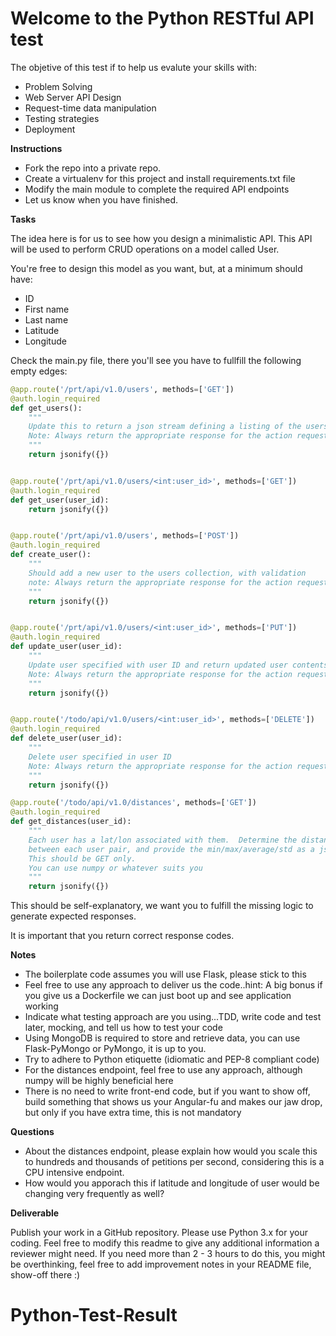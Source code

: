 Welcome to the Python RESTful API test
======================================


The objetive of this test if to help us evalute your skills with:

* Problem Solving
* Web Server API Design
* Request-time data manipulation
* Testing strategies
* Deployment

**Instructions**

* Fork the repo into a private repo.
* Create a virtualenv for this project and install requirements.txt file
* Modify the main module to complete the required API endpoints
* Let us know when you have finished.

**Tasks**

The idea here is for us to see how you design a minimalistic API. This API will be 
used to perform CRUD operations on a model called User.

You're free to design this model as you want, but, at a minimum should have:

* ID
* First name
* Last name
* Latitude
* Longitude

Check the main.py file, there you'll see you have to fullfill the following empty edges:

```python
@app.route('/prt/api/v1.0/users', methods=['GET'])
@auth.login_required
def get_users():
    """
    Update this to return a json stream defining a listing of the users
    Note: Always return the appropriate response for the action requested.
    """
    return jsonify({})


@app.route('/prt/api/v1.0/users/<int:user_id>', methods=['GET'])
@auth.login_required
def get_user(user_id):
    return jsonify({})


@app.route('/prt/api/v1.0/users', methods=['POST'])
@auth.login_required
def create_user():
    """
    Should add a new user to the users collection, with validation
    note: Always return the appropriate response for the action requested.
    """
    return jsonify({})


@app.route('/prt/api/v1.0/users/<int:user_id>', methods=['PUT'])
@auth.login_required
def update_user(user_id):
    """
    Update user specified with user ID and return updated user contents
    Note: Always return the appropriate response for the action requested.
    """
    return jsonify({})


@app.route('/todo/api/v1.0/users/<int:user_id>', methods=['DELETE'])
@auth.login_required
def delete_user(user_id):
    """
    Delete user specified in user ID
    Note: Always return the appropriate response for the action requested.
    """
    return jsonify({})

@app.route('/todo/api/v1.0/distances', methods=['GET'])
@auth.login_required
def get_distances(user_id):
    """
    Each user has a lat/lon associated with them.  Determine the distance
    between each user pair, and provide the min/max/average/std as a json response.
    This should be GET only.
    You can use numpy or whatever suits you
    """
    return jsonify({})
```

This should be self-explanatory, we want you to fulfill the missing logic to generate expected 
responses.

It is important that you return correct response codes.


**Notes**

* The boilerplate code assumes you will use Flask, please stick to this
* Feel free to use any approach to deliver us the code..hint: A big bonus if you give us a Dockerfile we can just boot up and see application working
* Indicate what testing approach are you using...TDD, write code and test later, mocking, and tell us how to test your code
* Using MongoDB is required to store and retrieve data, you can use Flask-PyMongo or PyMongo, it is up to you.
* Try to adhere to Python etiquette (idiomatic and PEP-8 compliant code)
* For the distances endpoint, feel free to use any approach, although numpy will be highly beneficial here
* There is no need to write front-end code, but if you want to show off, build something that shows us your Angular-fu and 
makes our jaw drop, but only if you have extra time, this is not mandatory

**Questions**

* About the distances endpoint, please explain how would you scale this to hundreds and thousands of petitions per second, 
considering this is a CPU intensive endpoint. 
* How would you apporach this if latitude and longitude of user would be changing very frequently as well?  


**Deliverable**

Publish your work in a GitHub repository. Please use Python 3.x for your coding. Feel free to modify this readme to give any additional information a reviewer might need.
If you need more than 2 - 3 hours to do this, you might be overthinking, feel free to add improvement notes in your README file, show-off there :)


# Python-Test-Result
